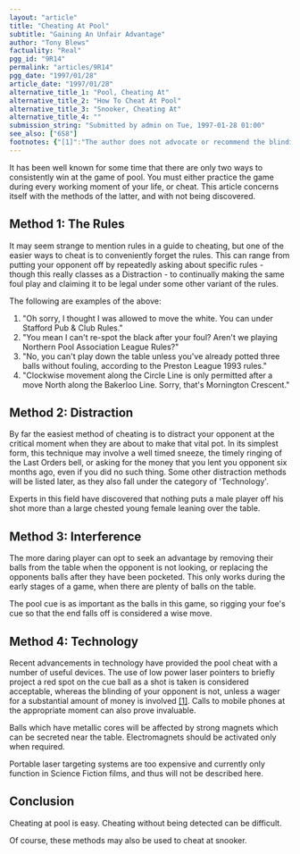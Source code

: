 ```yaml
---
layout: "article"
title: "Cheating At Pool"
subtitle: "Gaining An Unfair Advantage"
author: "Tony Blews"
factuality: "Real"
pgg_id: "9R14"
permalink: "articles/9R14"
pgg_date: "1997/01/28"
article_date: "1997/01/28"
alternative_title_1: "Pool, Cheating At"
alternative_title_2: "How To Cheat At Pool"
alternative_title_3: "Snooker, Cheating At"
alternative_title_4: ""
submission_string: "Submitted by admin on Tue, 1997-01-28 01:00"
see_also: ["6S8"]
footnotes: {"[1]":"The author does not advocate or recommend the blinding of your opponent, nor does he accept responsibility if anyone chooses to perform this act."}
---
```

<div>
<p>It has been well known for some time that there are only two ways to consistently win at the game of pool. You must either practice the game during every working moment of your life, or cheat. This article concerns itself with the methods of the latter, and with not being discovered.</p>
<h2>Method 1: The Rules</h2>
<p>It may seem strange to mention rules in a guide to cheating, but one of the easier ways to cheat is to conveniently forget the rules. This can range from putting your opponent off by repeatedly asking about specific rules - though this really classes as a Distraction - to continually making the same foul play and claiming it to be legal under some other variant of the rules.</p>
<p>The following are examples of the above:</p>
<ol>
<li value="1">"Oh sorry, I thought I was allowed to move the white. You can under Stafford Pub &amp; Club Rules."</li>
<li value="2">"You mean I can't re-spot the black after your foul? Aren't we playing Northern Pool Association League Rules?"</li>
<li value="3">"No, you can't play down the table unless you've already potted three balls without fouling, according to the Preston League 1993 rules."</li>
<li value="4">"Clockwise movement along the Circle Line is only permitted after a move North along the Bakerloo Line. Sorry, that's Mornington Crescent."</li>
</ol>
<h2>Method 2: Distraction</h2>
<p>By far the easiest method of cheating is to distract your opponent at the critical moment when they are about to make that vital pot. In its simplest form, this technique may involve a well timed sneeze, the timely ringing of the Last Orders bell, or asking for the money that you lent you opponent six months ago, even if you did no such thing. Some other distraction methods will be listed later, as they also fall under the category of 'Technology'.</p>
<p>Experts in this field have discovered that nothing puts a male player off his shot more than a large chested young female leaning over the table.</p>
<h2>Method 3: Interference</h2>
<p>The more daring player can opt to seek an advantage by removing their balls from the table when the opponent is not looking, or replacing the opponents balls after they have been pocketed. This only works during the early stages of a game, when there are plenty of balls on the table.</p>
<p>The pool cue is as important as the balls in this game, so rigging your foe's cue so that the end falls off is considered a wise move.</p>
<h2>Method 4: Technology</h2>
<p>Recent advancements in technology have provided the pool cheat with a number of useful devices. The use of low power laser pointers to briefly project a red spot on the cue ball as a shot is taken is considered acceptable, whereas the blinding of your opponent is not, unless a wager for a substantial amount of money is involved <a href="#footnotes.1" class="footnote-link">[1]</a>. Calls to mobile phones at the appropriate moment can also prove invaluable.</p>
<p>Balls which have metallic cores will be affected by strong magnets which can be secreted near the table. Electromagnets should be activated only when required.</p>
<p>Portable laser targeting systems are too expensive and currently only function in Science Fiction films, and thus will not be described here.</p>
<h2>Conclusion</h2>
<p>Cheating at pool is easy. Cheating without being detected can be difficult.</p>
<p>Of course, these methods may also be used to cheat at snooker.</p>
</div>
